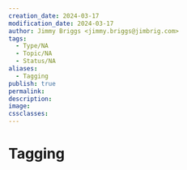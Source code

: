 ```yaml
---
creation_date: 2024-03-17
modification_date: 2024-03-17
author: Jimmy Briggs <jimmy.briggs@jimbrig.com>
tags:
  - Type/NA
  - Topic/NA
  - Status/NA
aliases:
  - Tagging
publish: true
permalink:
description:
image:
cssclasses:
---
```


# Tagging

